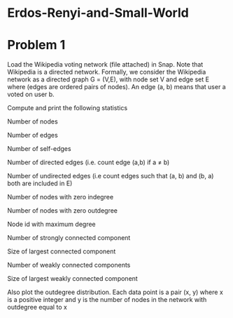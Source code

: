 # Erdos-Renyi-and-Small-World

# Problem 1 

Load the Wikipedia voting network (file attached) in Snap. Note that Wikipedia is a directed
network. Formally, we consider the Wikipedia network as a directed graph G = (V,E), with node
set V and edge set E where (edges are ordered pairs of nodes). An edge (a, b) means that user a
voted on user b.

Compute and print the following statistics

Number of nodes

Number of edges

Number of self-edges

Number of directed edges (i.e. count edge (a,b) if a ≠ b)

Number of undirected edges (i.e count edges such that (a, b) and (b, a) both are included in E)

Number of nodes with zero indegree

Number of nodes with zero outdegree

Node id with maximum degree

Number of strongly connected component

Size of largest connected component

Number of weakly connected components

Size of largest weakly connected component

Also plot the outdegree distribution. Each data point is a pair (x, y) where x is a positive integer
and y is the number of nodes in the network with outdegree equal to x
